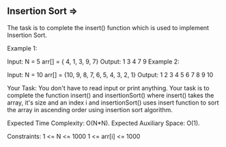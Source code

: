 Insertion Sort  =>
--------------


The task is to complete the insert() function which is used to implement Insertion Sort.


Example 1:

Input:
N = 5
arr[] = { 4, 1, 3, 9, 7}
Output:
1 3 4 7 9
Example 2:

Input:
N = 10
arr[] = {10, 9, 8, 7, 6, 5, 4, 3, 2, 1}
Output:
1 2 3 4 5 6 7 8 9 10

Your Task: 
You don't have to read input or print anything. Your task is to complete the function insert() and insertionSort() where insert() takes the array, it's size and an index i and insertionSort() uses insert function to sort the array in ascending order using insertion sort algorithm. 

Expected Time Complexity: O(N*N).
Expected Auxiliary Space: O(1).


Constraints:
1 <= N <= 1000
1 <= arr[i] <= 1000
